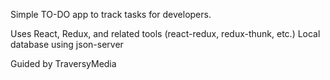 Simple TO-DO app to track tasks for developers.

Uses React, Redux, and related tools (react-redux, redux-thunk, etc.)
Local database using json-server

Guided by TraversyMedia
